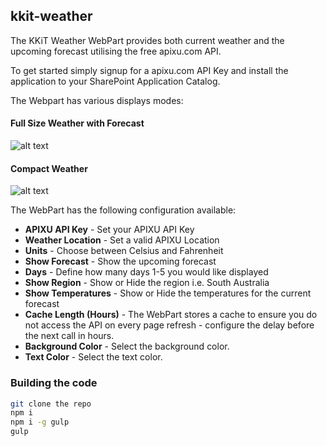 ## kkit-weather

The KKiT Weather WebPart provides both current weather and the upcoming forecast utilising the free apixu.com API.

To get started simply signup for a apixu.com API Key and install the application to your SharePoint Application Catalog.

The Webpart has various displays modes:

#### Full Size Weather with Forecast
![alt text][largeweather]

#### Compact Weather
![alt text][compactweather]

The WebPart has the following configuration available:

* **APIXU API Key** - Set your APIXU API Key
* **Weather Location** - Set a valid APIXU Location
* **Units** - Choose between Celsius and Fahrenheit
* **Show Forecast** - Show the upcoming forecast
* **Days** - Define how many days 1-5 you would like displayed
* **Show Region** - Show or Hide the region i.e. South Australia
* **Show Temperatures** - Show or Hide the temperatures for the current forecast
* **Cache Length (Hours)** - The WebPart stores a cache to ensure you do not access the API on every page refresh - configure the delay before the next call in hours.
* **Background Color** - Select the background color.
* **Text Color** - Select the text color.

### Building the code

```bash
git clone the repo
npm i
npm i -g gulp
gulp
```

[largeweather]: https://static.wixstatic.com/media/b5408a_18f4112c98ec426f911025a94348cd99~mv2.png "Large Weather"
[compactweather]: https://static.wixstatic.com/media/b5408a_0784edc4ce36491081fbaeb78f736532~mv2.png "Compact Weather"

